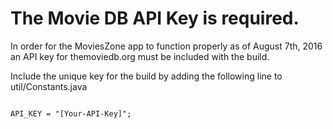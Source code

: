 # The Movie DB API Key is required.
In order for the MoviesZone app to function properly as of August 7th, 2016 an API key for themoviedb.org must be included with the build.

Include the unique key for the build by adding the following line to util/Constants.java

<code>
API_KEY = "[Your-API-Key]";
</code>
